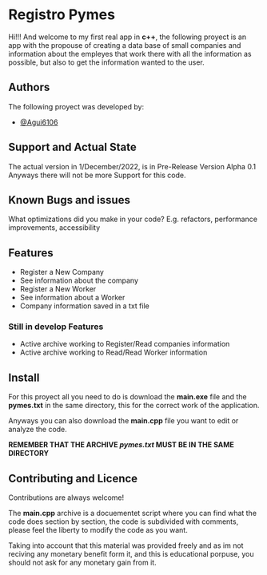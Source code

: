 
# Registro Pymes

Hi!!! And welcome to my first real app in **c++**, the following proyect is an app
with the propouse of creating a data base of small companies and information about the empleyes 
that work there with all the information as possible, but also to get the information wanted to the user.



## Authors
The following proyect was developed by:

- [@Agui6106](https://github.com/Agui6106)


## Support and Actual State

The actual version in 1/December/2022, is in Pre-Release Version Alpha 0.1
Anyways there will  not be more Support for this code.


## Known Bugs and issues

What optimizations did you make in your code? E.g. refactors, performance improvements, accessibility


## Features

- Register a New Company
- See information about the company
- Register a New Worker
- See information about a Worker
- Company information saved in a txt file

### Still in develop Features

- Active archive working to Register/Read companies information
- Active archive working to Read/Read Worker information


## Install

For this proyect all you need to do is download the **main.exe** file and the **pymes.txt** in the same directory,
this for the correct work of the application.


Anyways you can also download the **main.cpp** file you want to edit or analyze the code.

**REMEMBER THAT THE ARCHIVE *pymes.txt* MUST BE IN THE SAME DIRECTORY** 


## Contributing and Licence

Contributions are always welcome!

The **main.cpp** archive is a docuementet script where you can find what the code 
does section by section, the code is subdivided with comments, please feel the liberty to modify the code as you want.

Taking into account that this material was provided freely and as im not reciving any monetary benefit form it,
and this is educational porpuse, you should not ask for any monetary gain from it.
